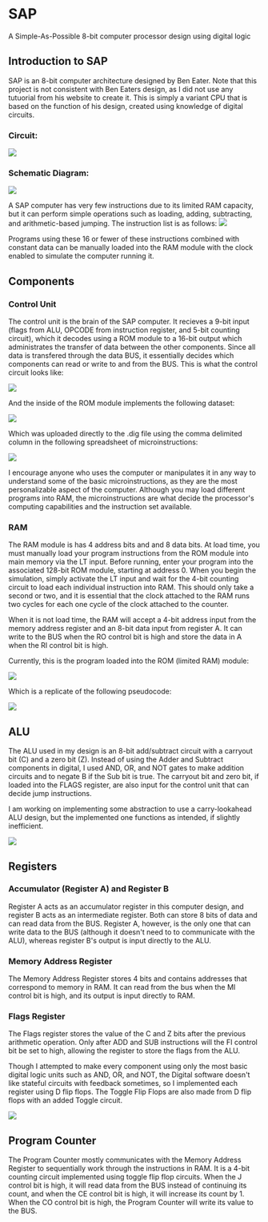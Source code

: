 # SAP
A Simple-As-Possible 8-bit computer processor design using digital logic

## Introduction to SAP ##

SAP is an 8-bit computer architecture designed by Ben Eater. Note that this project is not consistent with Ben Eaters design, as I did not use any tutuorial from his website to create it. This is simply a variant CPU that is based on the function of his design, created using knowledge of digital circuits.

### Circuit:

<img src="Images/SAP.png">

### Schematic Diagram:

<img src="Images/Schematic.jpg">

A SAP computer has very few instructions due to its limited RAM capacity, but it can perform simple operations such as loading, adding, subtracting, and arithmetic-based jumping. The instruction list is as follows:
<img src="Images/Instructions.png">

Programs using these 16 or fewer of these instructions combined with constant data can be manually loaded into the RAM module with the clock enabled to simulate the computer running it. 

## Components

### Control Unit

The control unit is the brain of the SAP computer. It recieves a 9-bit input (flags from ALU, OPCODE from instruction register, and 5-bit counting circuit), which it decodes using a ROM module to a 16-bit output which administrates the transfer of data between the other components. Since all data is transfered through the data BUS, it essentially decides which components can read or write to and from the BUS. This is what the control circuit looks like:

<img src="Images/Control.png">

And the inside of the ROM module implements the following dataset:

<img src="Images/ROM.png">

Which was uploaded directly to the .dig file using the comma delimited column in the following spreadsheet of microinstructions:

<img src="Images/Microinstructions.png">

I encourage anyone who uses the computer or manipulates it in any way to understand some of the basic microinstructions, as they are the most personalizable aspect of the computer. Although you may load different programs into RAM, the microinstructions are what decide the processor's computing capabilities and the instruction set available. 

### RAM

The RAM module is has 4 address bits and and 8 data bits. At load time, you must manually load your program instructions from the ROM module into main memory via the LT input. Before running, enter your program into the associated 128-bit ROM module, starting at address 0. When you begin the simulation, simply activate the LT input and wait for the 4-bit counting circuit to load each individual instruction into RAM. This should only take a second or two, and it is essential that the clock attached to the RAM runs two cycles for each one cycle of the clock attached to the counter.

When it is not load time, the RAM will accept a 4-bit address input from the memory address register and an 8-bit data input from register A. It can write to the BUS when the RO control bit is high and store the data in A when the RI control bit is high.

Currently, this is the program loaded into the ROM (limited RAM) module:

<img src="Images/Current_RAM.png">

Which is a replicate of the following pseudocode: 

<img src="Images/Replicate.png">

## ALU

The ALU used in my design is an 8-bit add/subtract circuit with a carryout bit (C) and a zero bit (Z). Instead of using the Adder and Subtract components in digital, I used AND, OR, and NOT gates to make addition circuits and to negate B if the Sub bit is true. The carryout bit and zero bit, if loaded into the FLAGS register, are also input for the control unit that can decide jump instructions. 

I am working on implementing some abstraction to use a carry-lookahead ALU design, but the implemented one functions as intended, if slightly inefficient. 

<img src="Images/ALU.png">

## Registers

### Accumulator (Register A) and Register B

Register A acts as an accumulator register in this computer design, and register B acts as an intermediate register. Both can store 8 bits of data and can read data from the BUS. Register A, however, is the only one that can write data to the BUS (although it doesn't need to to communicate with the ALU), whereas register B's output is input directly to the ALU. 

### Memory Address Register

The Memory Address Register stores 4 bits and contains addresses that correspond to memory in RAM. It can read from the bus when the MI control bit is high, and its output is input directly to RAM.

### Flags Register

The Flags register stores the value of the C and Z bits after the previous arithmetic operation. Only after ADD and SUB instructions will the FI control bit be set to high, allowing the register to store the flags from the ALU. 

Though I attempted to make every component using only the most basic digital logic units such as AND, OR, and NOT, the Digital software doesn't like stateful circuits with feedback sometimes, so I implemented each register using D flip flops. The Toggle Flip Flops are also made from D flip flops with an added Toggle circuit. 

<img src="Images/Register.png">

## Program Counter

The Program Counter mostly communicates with the Memory Address Register to sequentially work through the instructions in RAM. It is a 4-bit counting circuit implemented using toggle flip flop circuits. When the J control bit is high, it will read data from the BUS instead of continuing its count, and when the CE control bit is high, it will increase its count by 1. When the CO control bit is high, the Program Counter will write its value to the BUS. 
